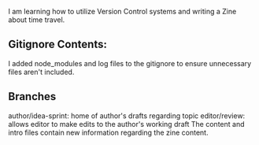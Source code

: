 I am learning how to utilize Version Control systems and writing a Zine about time travel.

## Gitignore Contents:

 I added node_modules and log files to the gitignore to ensure unnecessary files aren't included.
## Branches
 author/idea-sprint: home of author's drafts regarding topic 
editor/review: allows editor to make edits to the author's working draft
The content and intro files contain new information regarding the zine content.
